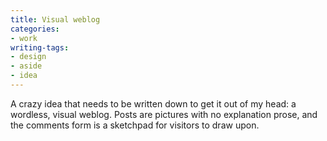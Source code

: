 ```yaml
---
title: Visual weblog
categories:
- work
writing-tags:
- design
- aside
- idea
---
```


A crazy idea that needs to be written down to get it out of my head: a wordless, visual weblog.  Posts are pictures with no explanation prose, and the comments form is a sketchpad for visitors to draw upon.
